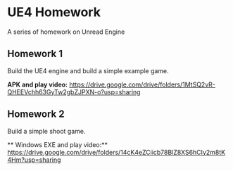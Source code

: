 # UE4 Homework
A series of homework on Unread Engine

## Homework 1

Build the UE4 engine and build a simple example game.

**APK and play video:** https://drive.google.com/drive/folders/1MtSQ2vR-QHEEVchh63GyTw2gbZJPXN-o?usp=sharing

## Homework 2

Build a simple shoot game.

** Windows EXE and play video:** https://drive.google.com/drive/folders/14cK4eZCiicb78BlZ8XS6hCIy2m8tK4Hm?usp=sharing
